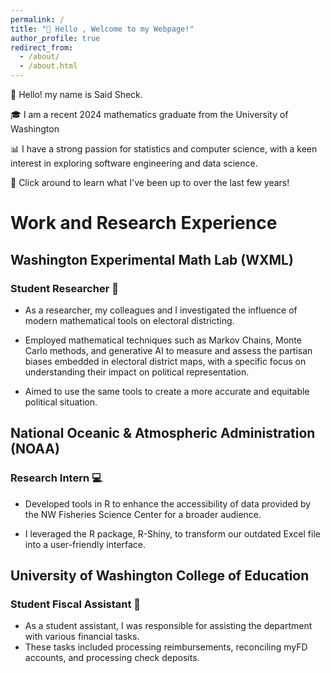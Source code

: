 ```yaml
---
permalink: /
title: "👋 Hello , Welcome to my Webpage!"
author_profile: true
redirect_from: 
  - /about/
  - /about.html
---
```


 👋 Hello! my name is Said Sheck. 
 
 🎓 I am a recent 2024 mathematics graduate from the University of Washington

 📊  I have a strong passion for statistics and computer science, with a keen interest in exploring software engineering and  data science. 

 🚀 Click around to learn what I've been up to over the last few years!


# Work and Research Experience

## Washington Experimental Math Lab (WXML)
### Student Researcher 🔎
  * As a researcher, my colleagues and I investigated the influence of modern mathematical tools on electoral districting.

  * Employed mathematical techniques such as Markov Chains, Monte Carlo methods, and generative AI to measure and assess the partisan biases embedded in electoral district maps, with a specific focus on understanding their impact on political representation.

  * Aimed to use the same tools to create a more accurate and equitable political situation.

## National Oceanic & Atmospheric Administration (NOAA)
### Research Intern 💻 
  * Developed tools in R to enhance the accessibility of data provided by the NW Fisheries Science Center for a broader audience.

  * I leveraged the R package, R-Shiny, to transform our outdated Excel file into a user-friendly interface.

## University of Washington College of Education
### Student Fiscal Assistant 📁
  * As a student assistant, I was responsible for assisting the department with various financial tasks.
  *  These tasks included processing reimbursements, reconciling myFD accounts, and processing check deposits.
